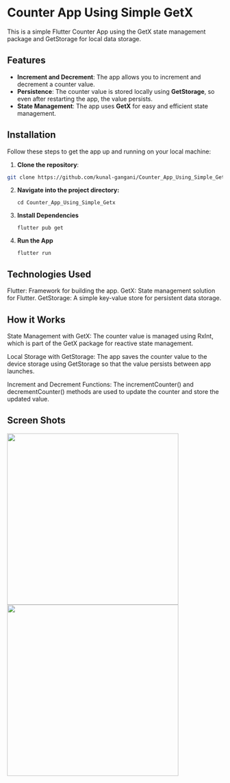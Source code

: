 # Counter App Using Simple GetX

This is a simple Flutter Counter App using the GetX state management package and GetStorage for local data storage.

## Features

- **Increment and Decrement**: The app allows you to increment and decrement a counter value.
- **Persistence**: The counter value is stored locally using **GetStorage**, so even after restarting the app, the value persists.
- **State Management**: The app uses **GetX** for easy and efficient state management.

## Installation

Follow these steps to get the app up and running on your local machine:

1. **Clone the repository**:

```bash
git clone https://github.com/kunal-gangani/Counter_App_Using_Simple_Getx.git
```

2. **Navigate into the project directory:**
   ```
   cd Counter_App_Using_Simple_Getx
   ```
3. **Install Dependencies**
   ```
   flutter pub get
   ```
4. **Run the App**
   ```
   flutter run
   ```

## Technologies Used
Flutter: Framework for building the app.
GetX: State management solution for Flutter.
GetStorage: A simple key-value store for persistent data storage.

## How it Works
State Management with GetX: The counter value is managed using RxInt, which is part of the GetX package for reactive state management.

Local Storage with GetStorage: The app saves the counter value to the device storage using GetStorage so that the value persists between app launches.

Increment and Decrement Functions: The incrementCounter() and decrementCounter() methods are used to update the counter and store the updated value.

## Screen Shots
<img src = "https://github.com/user-attachments/assets/24a1f761-dda1-48e0-8690-29ed4de57d1f" height = "400em">
<img src = "https://github.com/user-attachments/assets/4de7575e-443b-4da9-b256-d65580e2c69c" height = "400em">

